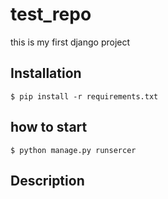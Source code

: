 # test_repo
this is my first django project


## Installation

```shell
$ pip install -r requirements.txt
```

## how to start
```shell
$ python manage.py runsercer
```

## Description
